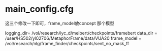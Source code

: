 # main_config.cfg

这三个修改一下即可，frame_model放concept 那个模型

logging_dir= /vol/research/lyc_d/melbert/checkpoints/framebert
data_dir = /user/HS502/yl02706/MetaphorFrame/data/VUA20
frame_model = /vol/research/nlg/frame_finder/checkpoints/sent_no_mask_ff